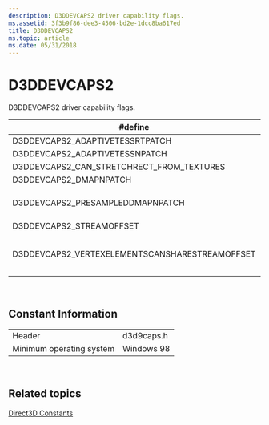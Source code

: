 ```yaml
---
description: D3DDEVCAPS2 driver capability flags.
ms.assetid: 3f3b9f86-dee3-4506-bd2e-1dcc8ba617ed
title: D3DDEVCAPS2
ms.topic: article
ms.date: 05/31/2018
---
```


# D3DDEVCAPS2

D3DDEVCAPS2 driver capability flags.



| \#define                                        | Description                                                                                                                                                                                                               |
|-------------------------------------------------|---------------------------------------------------------------------------------------------------------------------------------------------------------------------------------------------------------------------------|
| D3DDEVCAPS2\_ADAPTIVETESSRTPATCH                | Device supports adaptive tessellation of RT-patches                                                                                                                                                                       |
| D3DDEVCAPS2\_ADAPTIVETESSNPATCH                 | Device supports adaptive tessellation of N-patches.                                                                                                                                                                       |
| D3DDEVCAPS2\_CAN\_STRETCHRECT\_FROM\_TEXTURES   | Device supports [**StretchRect**](/windows/win32/api/d3d9helper/nf-d3d9helper-idirect3ddevice9-stretchrect) using a texture as the source.                                                                                                                       |
| D3DDEVCAPS2\_DMAPNPATCH                         | Device supports displacement maps for N-patches.                                                                                                                                                                          |
| D3DDEVCAPS2\_PRESAMPLEDDMAPNPATCH               | Device supports presampled displacement maps for N-patches. For more information about displacement mapping, see [Displacement Mapping (Direct3D 9)](displacement-mapping.md).                                           |
| D3DDEVCAPS2\_STREAMOFFSET                       | Device supports stream offsets.                                                                                                                                                                                           |
| D3DDEVCAPS2\_VERTEXELEMENTSCANSHARESTREAMOFFSET | Multiple vertex elements can share the same offset in a stream if D3DDEVCAPS2\_VERTEXELEMENTSCANSHARESTREAMOFFSET is set by the device and the vertex declaration does not have an element with D3DDECLUSAGE\_POSITIONT0. |



 

## Constant Information



|                          |            |
|--------------------------|------------|
| Header                   | d3d9caps.h |
| Minimum operating system | Windows 98 |



 

## Related topics

<dl> <dt>

[Direct3D Constants](dx9-graphics-reference-d3d-constants.md)
</dt> </dl>

 

 
